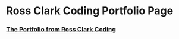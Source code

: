 # Ross Clark Coding Portfolio Page

### [The Portfolio from Ross Clark Coding](https://rossclarkcoding.github.io/Ross-Clark-Coding-Portfolio-Page/)
